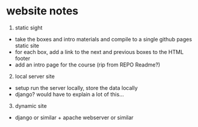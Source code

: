 # website notes

1. static sight
- take the boxes and intro materials and compile to a single github pages static site
- for each box, add a link to the next and previous boxes to the HTML footer
- add an intro page for the course (rip from REPO Readme?)

2. local server site
- setup run the server locally, store the data locally
- django? would have to explain a lot of this...

3. dynamic site
- django or similar + apache webserver or similar

